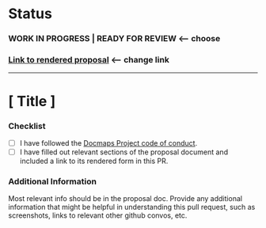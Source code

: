 # Status

### WORK IN PROGRESS | READY FOR REVIEW  <-- choose

### [Link to rendered proposal](https://github.com/Docmaps-Project/rfcs/blob/ships/1/APIProtocol/proposals/001_interop.md)  <-- change link

---

# [ Title ]

### Checklist

- [ ] I have followed the [Docmaps Project code of conduct](https://github.com/Docmaps-Project/docmaps/blob/main/CODE_OF_CONDUCT.md).
- [ ] I have filled out relevant sections of the proposal document and included a link to its rendered form in this PR.

### Additional Information

Most relevant info should be in the proposal doc. Provide any additional information that might be helpful in understanding this pull request, such as screenshots, links to relevant other github convos, etc.

